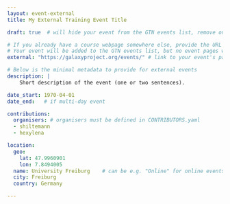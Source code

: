 ```yaml
---
layout: event-external
title: My External Training Event Title

draft: true  # will hide your event from the GTN events list, remove once you are ready to announce your event

# If you already have a course webpage somewhere else, provide the URL below
# Your event will be added to the GTN events list, but no event pages will be made
external: "https://galaxyproject.org/events/" # link to your event's page here

# Below is the minimal metadata to provide for external events
description: |
    Short description of the event (one or two sentences).

date_start: 1970-04-01
date_end:   # if multi-day event

contributions:
  organisers: # organisers must be defined in CONTRIBUTORS.yaml
  - shiltemann
  - hexylena

location:
  geo:
    lat: 47.9960901
    lon: 7.8494005
  name: University Freiburg    # can be e.g. "Online" for online events (and leave the rest empty)
  city: Freiburg
  country: Germany

---
```


